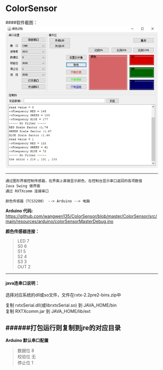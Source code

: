 # ColorSensor

####软件截图：  
![image](https://github.com/wangwen135/ColorSensor/blob/master/ColorSensor/image/%E8%BD%AF%E4%BB%B6%E6%88%AA%E5%9B%BE.jpg)

---

    通过图形界面控制传感器，在界面上直接显示颜色，在控制台显示串口返回的各项数值
    Java Swing 做界面
    通过 RXTXcomm 连接串口
    
    颜色传感器（TCS3200） --> Arduino --> 电脑

**Arduino 代码:**  
https://github.com/wangwen135/ColorSensor/blob/master/ColorSensor/src/main/resources/arduino/colorSensorMasterDebug.ino
  
**颜色传感器连接：**
>LED 7  
>S0  6  
>S1  5  
>S2  4  
>S3  3  
>OUT 2  

---

#### java连串口说明：  
选择对应系统的dll或so文件，文件在rxtx-2.2pre2-bins.zip中

复制 rxtxSerial.dll(或librxtxSerial.so) 到 JAVA_HOME/bin  
复制 RXTXcomm.jar 到 JAVA_HOME/lib/ext  

######打包运行则复制到jre的对应目录
---
**Arduino 默认串口配置**  
>数据位 8  
>校验位 无  
>停止位 1  



